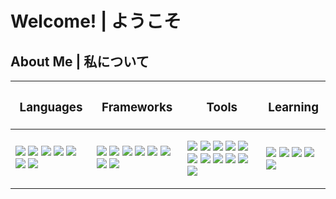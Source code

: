 <h1>Welcome! | ようこそ</h1>

<h2>About Me | 私について</h2>
<table>
    <thead>
        <tr>
            <th>
                <h3>Languages</h3>
            </th>
            <th>
                <h3>Frameworks</h3>
            </th>
            <th>
                <h3>Tools</h3>
            </th>
            <th>
                <h3>Learning</h3>
            </th>
        </tr>
    </thead>
    <tbody>
        <tr>
            <td>
                <p>
                    <img src="https://img.shields.io/badge/-CSharp-6f36ff?logo=c-sharp&logoColor=white&style=for-the-badge">
                    <img src="https://img.shields.io/badge/-Typescrypt-3178C6?logo=typescript&logoColor=white&style=for-the-badge">
                    <img src="https://img.shields.io/badge/-Javascript-F7DF1E?logo=javascript&logoColor=white&style=for-the-badge">
                    <img src="https://img.shields.io/badge/-Java-007396?logo=java&logoColor=white&style=for-the-badge">
                    <img src="https://img.shields.io/badge/-PostgreSQL-4169E1?logo=postgresql&logoColor=white&style=for-the-badge">
                    <img src="https://img.shields.io/badge/-MySQL-4479A1?logo=mysql&logoColor=white&style=for-the-badge">
                    <img src="https://img.shields.io/badge/-Python-3776AB?logo=python&logoColor=white&style=for-the-badge">
                </p>
            </td>
            <td>
                <p>
                    <img src="https://img.shields.io/badge/-NextJs-000000?logo=next.js&logoColor=white&style=for-the-badge">
                    <img src="https://img.shields.io/badge/-Dotnet-512BD4?logo=.net&logoColor=white&style=for-the-badge">
                    <img src="https://img.shields.io/badge/-Flask-000000?logo=flask&logoColor=white&style=for-the-badge">
                    <img src="https://img.shields.io/badge/-Spring%20Boot-6DB33F?logo=spring-boot&logoColor=white&style=for-the-badge">
                    <img src="https://img.shields.io/badge/-ExpressJs-000000?logo=express&logoColor=white&style=for-the-badge">
                    <img src="https://img.shields.io/badge/-ReactJs-61DAFB?logo=react&logoColor=white&style=for-the-badge">
                    <img src="https://img.shields.io/badge/-Json%20Web%20Token-ff006a?logo=json-web-tokens&logoColor=white&style=for-the-badge">
                    <img src="https://img.shields.io/badge/-Pusher-300D4F?logo=pusher&logoColor=white&style=for-the-badge">
                </p>
            </td>
            <td>
                <p>
                    <img src="https://img.shields.io/badge/-SonarQube-4E9BCD?logo=sonarqube&logoColor=white&style=for-the-badge">
                    <img src="https://img.shields.io/badge/-Webstorm-000000?logo=webstorm&logoColor=white&style=for-the-badge">
                    <img src="https://img.shields.io/badge/-Postman-FF6C37?logo=postman&logoColor=white&style=for-the-badge">
                    <img src="https://img.shields.io/badge/-Insomnia-4000BF?logo=insomnia&logoColor=white&style=for-the-badge">
                    <img src="https://img.shields.io/badge/-IntelliJ%20IDEA-000000?logo=intellij-idea&logoColor=white&style=for-the-badge">
                    <img src="https://img.shields.io/badge/-Microsoft%20Teams-6264A7?logo=microsoft-teams&logoColor=white&style=for-the-badge">
                    <img src="https://img.shields.io/badge/-Notion-000000?logo=notion&logoColor=white&style=for-the-badge">
                    <img src="https://img.shields.io/badge/-Discord-5865F2?logo=discord&logoColor=white&style=for-the-badge">
                    <img src="https://img.shields.io/badge/-Figma-F24E1E?logo=figma&logoColor=white&style=for-the-badge">
                    <img src="https://img.shields.io/badge/-PyCharm-000000?logo=pycharm&logoColor=white&style=for-the-badge">
                    <img src="https://img.shields.io/badge/-Rider-000000?logo=rider&logoColor=white&style=for-the-badge">
                </p>
            </td>
            <td>
                <p>
                    <img src="https://img.shields.io/badge/-Dotnet-512BD4?logo=.net&logoColor=white&style=for-the-badge">
                    <img src="https://img.shields.io/badge/-AmazonAWS-232F3E?logo=amazon-aws&logoColor=white&style=for-the-badge">
                    <img src="https://img.shields.io/badge/-Docker-2496ED?logo=docker&logoColor=white&style=for-the-badge">
                    <img src="https://img.shields.io/badge/-Firebase-FFCA28?logo=firebase&logoColor=white&style=for-the-badge">
                    <img src="https://img.shields.io/badge/-Google%20Cloud-4285F4?logo=google-cloud&logoColor=white&style=for-the-badge">
                </p>
            </td>
        </tr>
    </tbody>
</table>
